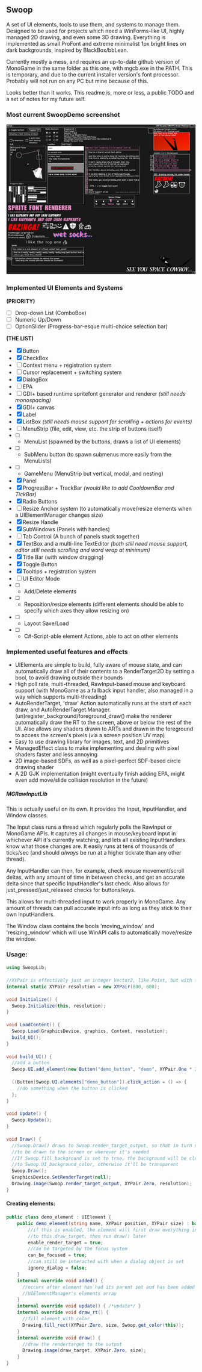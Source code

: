 ## Swoop
A set of UI elements, tools to use them, and systems to manage them. Designed to be used for projects which need a WinForms-like UI, highly managed 2D drawing, and even some 3D drawing. Everything is implemented as small ProFont and extreme minimalist 1px bright lines on dark backgrounds, inspired by BlackBox/bbLean. 

Currently mostly a mess, and requires an up-to-date github version of MonoGame in the same folder as this one, with mgcb.exe in the PATH. This is temporary, and due to the current installer version's font processor. Probably will not run on any PC but mine because of this.

Looks better than it works. This readme is, more or less, a public TODO and a set of notes for my future self.

### Most current SwoopDemo screenshot
![Most current major change screenshot](current.png)

### Implemented UI Elements and Systems
**(PRIORITY)**
- [ ] Drop-down List (ComboBox) 
- [ ] Numeric Up/Down
- [ ] OptionSlider (Progress-bar-esque multi-choice selection bar)

**(THE LIST)**
- [x] Button
- [x] CheckBox
- [ ] Context menu + registration system
- [ ] Cursor replacement + switching system
- [x] DialogBox
- [ ] EPA
- [ ] GDI+ based runtime spritefont generator and renderer *(still needs monospacing)*
- [x] GDI+ canvas
- [x] Label
- [x] ListBox *(still needs mouse support for scrolling + actions for events)*
- [ ] MenuStrip (file, edit, view, etc. the strip of buttons itself)
- [ ] - MenuList (spawned by the buttons, draws a list of UI elements)
- [ ] - SubMenu button (to spawn submenus more easily from the MenuLists)
- [ ] - GameMenu (MenuStrip but vertical, modal, and nesting)
- [x] Panel
- [x] ProgressBar + TrackBar *(would like to add CooldownBar and TickBar)*
- [x] Radio Buttons
- [ ] Resize Anchor system (to automatically move/resize elements when a UIElementManager changes size)
- [x] Resize Handle
- [x] SubWindows (Panels with handles)
- [ ] Tab Control (A bunch of panels stuck together)
- [x] TextBox and a multi-line TextEditor *(both still need mouse support, editor still needs scrolling and word wrap at minimum)*
- [x] Title Bar (with window dragging)
- [x] Toggle Button
- [x] Tooltips + registration system
- [ ] UI Editor Mode
- [ ] - Add/Delete elements
- [ ] - Reposition/resize elements (different elements should be able to specify which axes they allow resizing on)
- [ ] - Layout Save/Load
- [ ] - C#-Script-able element Actions, able to act on other elements

### Implemented useful features and effects
- UIElements are simple to build, fully aware of mouse state, and can automatically draw all of their contents to a RenderTarget2D by setting a bool, to avoid drawing outside their bounds
- High poll rate, multi-threaded, RawInput-based mouse and keyboard support (with MonoGame as a fallback input handler, also managed in a way which supports multi-threading)
- AutoRenderTarget, 'draw' Action automatically runs at the start of each draw, and AutoRenderTarget.Manager.(un)register_background/foreground_draw() make the renderer automatically draw the RT to the screen, above or below the rest of the UI. Also allows any shaders drawn to ARTs and drawn in the foreground to access the screen's pixels (via a screen position UV map)
- Easy to use drawing library for images, text, and 2D primitives
- ManagedEffect class to make implementing and dealing with pixel shaders faster and less annoying
- 2D image-based SDFs, as well as a pixel-perfect SDF-based circle drawing shader
- A 2D GJK implementation (might eventually finish adding EPA, might even add move/slide collision resolution in the future)

##### MGRawInputLib
This is actually useful on its own. It provides the Input, InputHandler, and Window classes.

The Input class runs a thread which regularly polls the RawInput or MonoGame APIs. It captures all changes in mouse/keyboard input in whichever API it's currently watching, and lets all existing InputHandlers know what those changes are. It easily runs at tens of thousands of ticks/sec (and should *always* be run at a higher tickrate than any other thread).

Any InputHandler can then, for example, check mouse movement/scroll deltas, with any amount of time in between checks, and get an accurate delta since that specific InputHandler's last check. Also allows for just_pressed/just_released checks for buttons/keys.

This allows for multi-threaded input to work properly in MonoGame. Any amount of threads can pull accurate input info as long as they stick to their own InputHandlers.

The Window class contains the bools 'moving_window' and 'resizing_window' which will use WinAPI calls to automatically move/resize the window.

### Usage:
```csharp
using SwoopLib;

//XYPair is effectively just an integer Vector2, like Point, but with far more functionality
internal static XYPair resolution = new XYPair(800, 600);

void Initialize() {
  Swoop.Initialize(this, resolution);
}

void LoadContent() {
  Swoop.Load(GraphicsDevice, graphics, Content, resolution);
  build_UI();
}

void build_UI() {
  //add a button
  Swoop.UI.add_element(new Button("demo_button", "demo", XYPair.One * 20));

  ((Button)Swoop.UI.elements["demo_button"]).click_action = () => {
    //do something when the button is clicked
  };
}

void Update() {
  Swoop.Update();
}

void Draw() {  
  //Swoop.Draw() draws to Swoop.render_target_output, so that in turn needs 
  //to be drawn to the screen or wherever it's needed
  //If Swoop.fill_background is set to true, the background will be cleared 
  //to Swoop.UI_background_color, otherwise it'll be transparent
  Swoop.Draw();
  GraphicsDevice.SetRenderTarget(null);
  Drawing.image(Swoop.render_target_output, XYPair.Zero, resolution);
}
```

#### Creating elements:
```csharp
public class demo_element : UIElement {
    public demo_element(string name, XYPair position, XYPair size) : base(name, position, size) {
        //if this is enabled, the element will first draw everything in draw_rt()
        //to this.draw_target, then run draw() later
        enable_render_target = true;
        //can be targeted by the focus system
        can_be_focused = true;
        //can still be interacted with when a dialog object is set
        ignore_dialog = false;
    }
    internal override void added() { 
      //occurs after element has had its parent set and has been added to a 
      //UIElementManager's elements array
    }
    internal override void update() { /*update*/ }        
    internal override void draw_rt() {
      //fill element with color
      Drawing.fill_rect(XYPair.Zero, size, Swoop.get_color(this));
    }
    internal override void draw() {          
      //draw the rendertarget to the output
      Drawing.image(draw_target, XYPair.Zero, size);
    }
}
```